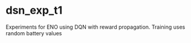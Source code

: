 # dsn_exp_t1
Experiments for ENO using DQN with reward propagation. Training uses random battery values
